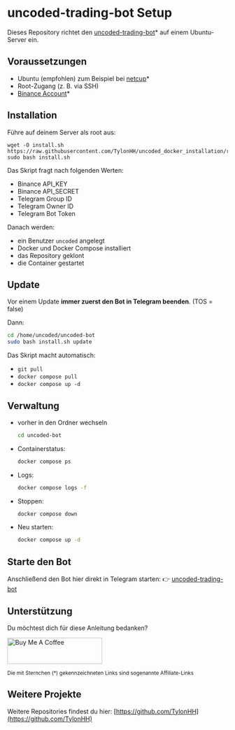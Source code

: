 # uncoded-trading-bot Setup

Dieses Repository richtet den [uncoded-trading-bot](https://t.me/unCoded_bot?start=ref_1203406052)* auf einem Ubuntu-Server ein.

## Voraussetzungen

- Ubuntu (empfohlen) zum Beispiel bei [netcup](https://www.netcup.com/de/?ref=280996)*
- Root-Zugang (z. B. via SSH)
- [Binance Account](https://accounts.binance.com/register?ref=15618672)*

## Installation

Führe auf deinem Server als root aus:

```
wget -O install.sh https://raw.githubusercontent.com/TylonHH/uncoded_docker_installation/refs/heads/main/install.sh
sudo bash install.sh
````

Das Skript fragt nach folgenden Werten:

* Binance API\_KEY
* Binance API\_SECRET
* Telegram Group ID
* Telegram Owner ID
* Telegram Bot Token

Danach werden:

* ein Benutzer `uncoded` angelegt
* Docker und Docker Compose installiert
* das Repository geklont
* die Container gestartet

## Update

Vor einem Update **immer zuerst den Bot in Telegram beenden**. (TOS = false)

Dann:

```bash
cd /home/uncoded/uncoded-bot
sudo bash install.sh update
```

Das Skript macht automatisch:

* `git pull`
* `docker compose pull`
* `docker compose up -d`

## Verwaltung

* vorher in den Ordner wechseln

  ```bash
  cd uncoded-bot
  ```


* Containerstatus:

  ```bash
  docker compose ps
  ```

* Logs:

  ```bash
  docker compose logs -f
  ```

* Stoppen:

  ```bash
  docker compose down
  ```

* Neu starten:

  ```bash
  docker compose up -d
  ```

## Starte den Bot

Anschließend den Bot hier direkt in Telegram starten:
👉 [uncoded-trading-bot](https://t.me/unCoded_bot?start=ref_1203406052)

## Unterstützung

Du möchtest dich für diese Anleitung bedanken?

<a href="https://www.buymeacoffee.com/WarsoWerk" target="_blank"><img src="https://cdn.buymeacoffee.com/buttons/v2/default-yellow.png" alt="Buy Me A Coffee" style="height: 60px !important;width: 217px !important;" ></a>

<sup>Die mit Sternchen (*) gekennzeichneten Links sind sogenannte Affiliate-Links</sup>

## Weitere Projekte

Weitere Repositories findest du hier: [https://github.com/TylonHH](https://github.com/TylonHH)
